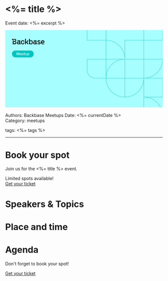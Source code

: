 # <%= title %>

Event date: <%= excerpt %>

![](assets/placeholder.webp)

Authors: Backbase Meetups
Date: <%= currentDate %>  
Category: meetups

tags: <%= tags %>
 
--- 
  
# Book your spot  
  
Join us for the <%= title %> event.  
  
<!-- vale off -->
Limited spots available!  
[Get your ticket](https://#)  
  
# Speakers & Topics  
  
  
# Place and time  
  
  
# Agenda  
  
  
Don't forget to book your spot!  
  
[Get your ticket](https://#)  
<!-- vale on -->